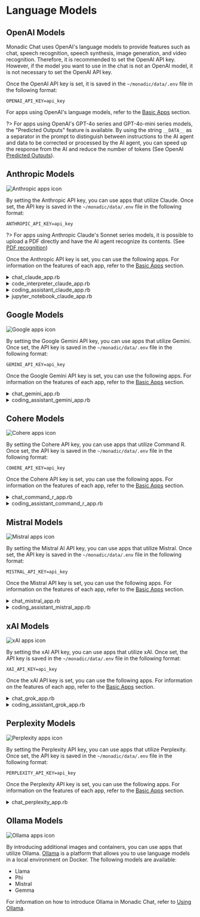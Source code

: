 # Language Models

## OpenAI Models

Monadic Chat uses OpenAI's language models to provide features such as chat, speech recognition, speech synthesis, image generation, and video recognition. Therefore, it is recommended to set the OpenAI API key. However, if the model you want to use in the chat is not an OpenAI model, it is not necessary to set the OpenAI API key.

Once the OpenAI API key is set, it is saved in the `~/monadic/data/.env` file in the following format:

```
OPENAI_API_KEY=api_key
```

For apps using OpenAI's language models, refer to the [Basic Apps](./basic-apps.md) section.

?> For apps using OpenAI's GPT-4o series and GPT-4o-mini series models, the "Predicted Outputs" feature is available. By using the string `__DATA__` as a separator in the prompt to distinguish between instructions to the AI agent and data to be corrected or processed by the AI agent, you can speed up the response from the AI and reduce the number of tokens (See OpenAI [Predicted Outputs](https://platform.openai.com/docs/guides/latency-optimization#use-predicted-outputs)).

## Anthropic Models

![Anthropic apps icon](./assets/icons/a.png ':size=40')

By setting the Anthropic API key, you can use apps that utilize Claude. Once set, the API key is saved in the `~/monadic/data/.env` file in the following format:

```
ANTHROPIC_API_KEY=api_key
```

?> For apps using Anthropic Claude's Sonnet series models, it is possible to upload a PDF directly and have the AI agent recognize its contents. (See [PDF recognition](./message-input?id=uploading-pdfs))

Once the Anthropic API key is set, you can use the following apps. For information on the features of each app, refer to the [Basic Apps](./basic-apps.md) section.

<details>
<summary>chat_claude_app.rb</summary>

[chat_claude_app.rb](https://raw.githubusercontent.com/yohasebe/monadic-chat/refs/heads/main/docker/services/ruby/apps/talk_to_claude/chat_claude_app.rb ':include :type=code')

</details>

<details>
<summary>code_interpreter_claude_app.rb</summary>

[code_interpreter_claude_app.rb](https://raw.githubusercontent.com/yohasebe/monadic-chat/refs/heads/main/docker/services/ruby/apps/talk_to_claude/code_interpreter_claude_app.rb ':include :type=code')

</details>

<details>
<summary>coding_assistant_claude_app.rb</summary>

[code_interpreter_claude_app.rb](https://raw.githubusercontent.com/yohasebe/monadic-chat/refs/heads/main/docker/services/ruby/apps/talk_to_claude/coding_assistant_claude_app.rb ':include :type=code')

</details>

<details>

<summary>jupyter_notebook_claude_app.rb</summary>

![jupyter_notebook_app.rb](https://raw.githubusercontent.com/yohasebe/monadic-chat/refs/heads/main/docker/services/ruby/apps/talk_to_claude/jupyter_notebook_claude_app.rb ':include :type=code')

</details>

## Google Models

![Google apps icon](./assets/icons/google.png ':size=40')

By setting the Google Gemini API key, you can use apps that utilize Gemini. Once set, the API key is saved in the `~/monadic/data/.env` file in the following format:

```
GEMINI_API_KEY=api_key
```

Once the Google Gemini API key is set, you can use the following apps. For information on the features of each app, refer to the [Basic Apps](./basic-apps.md) section.

<details>
<summary>chat_gemini_app.rb</summary>

[chat_gemini_app.rb](https://raw.githubusercontent.com/yohasebe/monadic-chat/refs/heads/main/docker/services/ruby/apps/talk_to_gemini/chat_gemini_app.rb ':include :type=code')

</details>

<details>
<summary>coding_assistant_gemini_app.rb</summary>

![chat_gemini_app.rb](https://raw.githubusercontent.com/yohasebe/monadic-chat/refs/heads/main/docker/services/ruby/apps/talk_to_gemini/coding_assistant_gemini_app.rb ':include :type=code')

</details>

## Cohere Models

![Cohere apps icon](./assets/icons/c.png ':size=40')

By setting the Cohere API key, you can use apps that utilize Command R. Once set, the API key is saved in the `~/monadic/data/.env` file in the following format:

```
COHERE_API_KEY=api_key
```

Once the Cohere API key is set, you can use the following apps. For information on the features of each app, refer to the [Basic Apps](./basic-apps.md) section.

<details>
<summary>chat_command_r_app.rb</summary>

[chat_command_r_app.rb](https://raw.githubusercontent.com/yohasebe/monadic-chat/refs/heads/main/docker/services/ruby/apps/talk_to_cohere/chat_command_r_app.rb ':include :type=code')

</details>

<details>
<summary>coding_assistant_command_r_app.rb</summary>

[coding_assistant_command_r_app.rb](https://raw.githubusercontent.com/yohasebe/monadic-chat/refs/heads/main/docker/services/ruby/apps/talk_to_cohere/coding_assistant_command_r_app.rb ':include :type=code')

</details>

## Mistral Models

![Mistral apps icon](./assets/icons/m.png ':size=40')

By setting the Mistral AI API key, you can use apps that utilize Mistral. Once set, the API key is saved in the `~/monadic/data/.env` file in the following format:

```
MISTRAL_API_KEY=api_key
```

Once the Mistral API key is set, you can use the following apps. For information on the features of each app, refer to the [Basic Apps](./basic-apps.md) section.

<details>
<summary>chat_mistral_app.rb</summary>

[chat_mistral_app.rb](https://raw.githubusercontent.com/yohasebe/monadic-chat/refs/heads/main/docker/services/ruby/apps/talk_to_mistral/chat_mistral_app.rb ':include :type=code')

</details>

<details>
<summary>coding_assistant_mistral_app.rb</summary>

[coding_assistant_mistral_app.rb](https://raw.githubusercontent.com/yohasebe/monadic-chat/refs/heads/main/docker/services/ruby/apps/talk_to_mistral/coding_assistant_mistral_app.rb ':include :type=code')

</details>

## xAI Models

![xAI apps icon](./assets/icons/x.png ':size=40')

By setting the xAI API key, you can use apps that utilize xAI. Once set, the API key is saved in the `~/monadic/data/.env` file in the following format:

```
XAI_API_KEY=api_key
```

Once the xAI API key is set, you can use the following apps. For information on the features of each app, refer to the [Basic Apps](./basic-apps.md) section.

<details>
<summary>chat_grok_app.rb</summary>

![chat_grok_app.rb](https://raw.githubusercontent.com/yohasebe/monadic-chat/refs/heads/main/docker/services/ruby/apps/talk_to_grok/chat_grok_app.rb ':include :type=code')

</details>

<details>
<summary>coding_assistant_grok_app.rb</summary>

![chat_grok_app.rb](https://raw.githubusercontent.com/yohasebe/monadic-chat/refs/heads/main/docker/services/ruby/apps/talk_to_grok/coding_assistant_grok_app.rb ':include :type=code')

</details>

## Perplexity Models

![Perplexity apps icon](./assets/icons/p.png ':size=40')

By setting the Perplexity API key, you can use apps that utilize Perplexity. Once set, the API key is saved in the `~/monadic/data/.env` file in the following format:

```
PERPLEXITY_API_KEY=api_key
```

Once the Perplexity API key is set, you can use the following apps. For information on the features of each app, refer to the [Basic Apps](./basic-apps.md) section.

<details>
<summary>chat_perplexity_app.rb</summary>

![chat_perplexity_app.rb](https://raw.githubusercontent.com/yohasebe/monadic-chat/refs/heads/main/docker/services/ruby/apps/talk_to_perplexity/chat_perplexity_app.rb ':include :type=code')

</details>

## Ollama Models

![Ollama apps icon](./assets/icons/ollama.png ':size=40')

By introducing additional images and containers, you can use apps that utilize Ollama. [Ollama](https://ollama.com/) is a platform that allows you to use language models in a local environment on Docker. The following models are available:

- Llama
- Phi
- Mistral
- Gemma

For information on how to introduce Ollama in Monadic Chat, refer to [Using Ollama](./ollama).
